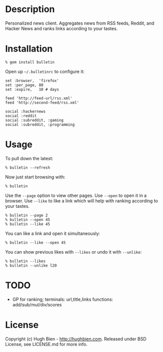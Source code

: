 Description
===========

Personalized news client.  Aggregates news from RSS feeds, Reddit, and Hacker
News and ranks links according to your tastes.

Installation
============

    % gem install bulletin

Open up `~/.bulletinrc` to configure it:

    set :browser,  'firefox'
    set :per_page, 80
    set :expire,   10 # days

    feed 'http://feed-url/rss.xml'
    feed 'http://second-feed/rss.xml'

    social :hackernews
    social :reddit
    social :subreddit, :gaming
    social :subreddit, :programming

Usage
=====

To pull down the latest:

    % bulletin --refresh

Now just start browsing with:

    % bulletin

Use the `--page` option to view other pages.  Use `--open` to open it in a
browser.  Use `--like` to like a link which will help with ranking according to
your tastes.

    % bulletin --page 2
    % bulletin --open 45
    % bulletin --like 45

You can like a link and open it simultaneously:

    % bulletin --like --open 45

You can show previous likes with `--likes` or undo it with `--unlike`:

    % bulletin --likes
    % bulletin --unlike l20

TODO
====

* GP for ranking; terminals: url,title,links
  functions: add/sub/mul/div/scores

License
=======

Copyright (c) Hugh Bien - http://hughbien.com.
Released under BSD License, see LICENSE.md for more info.
